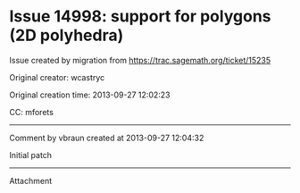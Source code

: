 # Issue 14998: support for polygons (2D polyhedra)

Issue created by migration from https://trac.sagemath.org/ticket/15235

Original creator: wcastryc

Original creation time: 2013-09-27 12:02:23

CC:  mforets




---

Comment by vbraun created at 2013-09-27 12:04:32

Initial patch


---

Attachment
